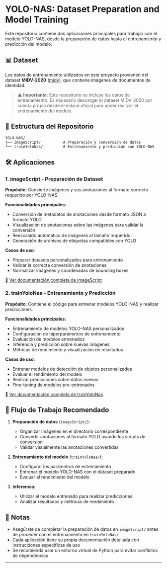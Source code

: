 # YOLO-NAS: Dataset Preparation and Model Training

Este repositorio contiene dos aplicaciones principales para trabajar con el modelo YOLO-NAS, desde la preparación de datos hasta el entrenamiento y predicción del modelo.

## 📊 Dataset

Los datos de entrenamiento utilizados en este proyecto provienen del dataset **MIDV-2020** ([midv](http://l3i-share.univ-lr.fr/MIDV2020/midv2020.html)), que contiene imágenes de documentos de identidad.

> ⚠️ **Importante**: Este repositorio no incluye los datos de entrenamiento. Es necesario descargar el dataset MIDV-2020 por cuenta propia desde el enlace oficial para poder realizar el entrenamiento del modelo.

## 📁 Estructura del Repositorio

```
YOLO-NAS/
├── imageScript/          # Preparación y conversión de datos
└── trainYoloNas/         # Entrenamiento y predicción con YOLO-NAS
```

## 🛠️ Aplicaciones

### 1. imageScript - Preparación de Dataset

**Propósito**: Convierte imágenes y sus anotaciones al formato correcto requerido por YOLO-NAS.

**Funcionalidades principales**:
- Conversión de metadatos de anotaciones desde formato JSON a formato YOLO
- Visualización de anotaciones sobre las imágenes para validar la conversión
- Reescalado automático de imágenes al tamaño requerido
- Generación de archivos de etiquetas compatibles con YOLO

**Casos de uso**:
- Preparar datasets personalizados para entrenamiento
- Validar la correcta conversión de anotaciones
- Normalizar imágenes y coordenadas de bounding boxes

📖 [Ver documentación completa de imageScript](./imageScript/README.md)

### 2. trainYoloNas - Entrenamiento y Predicción

**Propósito**: Contiene el código para entrenar modelos YOLO-NAS y realizar predicciones.

**Funcionalidades principales**:
- Entrenamiento de modelos YOLO-NAS personalizados
- Configuración de hiperparámetros de entrenamiento
- Evaluación de modelos entrenados
- Inferencia y predicción sobre nuevas imágenes
- Métricas de rendimiento y visualización de resultados

**Casos de uso**:
- Entrenar modelos de detección de objetos personalizados
- Evaluar el rendimiento del modelo
- Realizar predicciones sobre datos nuevos
- Fine-tuning de modelos pre-entrenados

📖 [Ver documentación completa de trainYoloNas](./trainYoloNas/README.md)

## 🚀 Flujo de Trabajo Recomendado

1. **Preparación de datos** (`imageScript/`):
   - Organizar imágenes en el directorio correspondiente
   - Convertir anotaciones al formato YOLO usando los scripts de conversión
   - Validar visualmente las anotaciones convertidas

2. **Entrenamiento del modelo** (`trainYoloNas/`):
   - Configurar los parámetros de entrenamiento
   - Entrenar el modelo YOLO-NAS con el dataset preparado
   - Evaluar el rendimiento del modelo

3. **Inferencia**:
   - Utilizar el modelo entrenado para realizar predicciones
   - Analizar resultados y métricas de rendimiento





## 📝 Notas

- Asegúrate de completar la preparación de datos en `imageScript/` antes de proceder con el entrenamiento en `trainYoloNas/`
- Cada aplicación tiene su propia documentación detallada con instrucciones específicas de uso
- Se recomienda usar un entorno virtual de Python para evitar conflictos de dependencias

---

